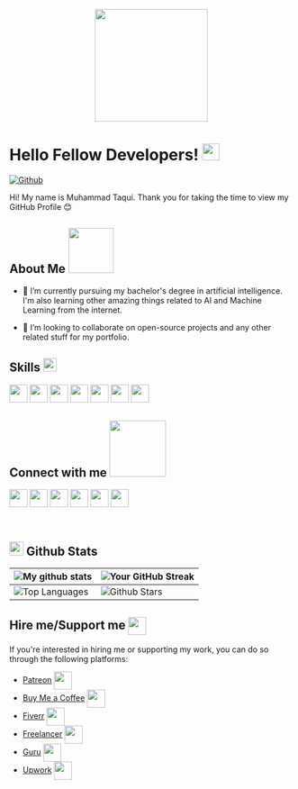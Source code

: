 <p align="center">
    <img width="200" src="https://github.com/itaqiz.png">
</p>

<h1> Hello Fellow Developers! <img src="https://raw.githubusercontent.com/MartinHeinz/MartinHeinz/master/wave.gif" width="30px"> </h1>

[![Github](https://img.shields.io/github/followers/itaqiz?label=Follow&style=social)](https://github.com/itaqiz)

<div size='16px'> Hi! My name is Muhammad Taqui. Thank you for taking the time to view my GitHub Profile 😊 
</div>

## About Me <img src="https://media0.giphy.com/media/KDDpcKigbfFpnejZs6/giphy.gif?cid=ecf05e47oy6f4zjs8g1qoiystc56cu7r9tb8a1fe76e05oty&rid=giphy.gif" width="80px">

- 🔭 I’m currently pursuing my bachelor's degree in artificial intelligence. I'm also learning other amazing things related to AI and Machine Learning from the internet.
  
- 👯 I’m looking to collaborate on open-source projects and any other related stuff for my portfolio.

## Skills <img src="https://media2.giphy.com/media/QssGEmpkyEOhBCb7e1/giphy.gif?cid=ecf05e47a0n3gi1bfqntqmob8g9aid1oyj2wr3ds3mg700bl&rid=giphy.gif" width="24px">
<a href="https://github.com/itaqiz?tab=repositories&q=&type=&language=python&sort="><img width="32px" src="https://raw.githubusercontent.com/rahulbanerjee26/githubAboutMeGenerator/main/icons/python.svg"></a>
<a href="https://github.com/itaqiz?tab=repositories&q=&type=&language=lisp&sort="><img width="32px" src="https://raw.githubusercontent.com/rahulbanerjee26/githubAboutMeGenerator/main/icons/common-lisp.svg"></a>
<a href="https://github.com/itaqiz?tab=repositories&q=&type=&language=cpp&sort="><img width="32px" src="https://raw.githubusercontent.com/rahulbanerjee26/githubAboutMeGenerator/main/icons/cpp.svg"></a>
<a href="https://github.com/itaqiz?tab=repositories&q=&type=&language=html&sort="><img width="32px" src="https://raw.githubusercontent.com/rahulbanerjee26/githubAboutMeGenerator/main/icons/html.svg"></a>
<a href="https://github.com/itaqiz?tab=repositories&q=&type=&language=css&sort="><img width="32px" src="https://raw.githubusercontent.com/rahulbanerjee26/githubAboutMeGenerator/main/icons/css.svg"></a>
<a href="https://github.com/itaqiz?tab=repositories&q=&type=&language=sql&sort="><img width="32px" src="https://raw.githubusercontent.com/rahulbanerjee26/githubAboutMeGenerator/main/icons/sql.svg"></a>
<a href="https://github.com/itaqiz?tab=repositories&q=&type=&language=tex&sort="><img width="32px" src="https://raw.githubusercontent.com/rahulbanerjee26/githubAboutMeGenerator/main/icons/latex.svg"></a>





## Connect with me <img src='https://raw.githubusercontent.com/ShahriarShafin/ShahriarShafin/main/Assets/handshake.gif' width="100px">
<a href="https://www.linkedin.com/in/itaqiz/"><img width="32px" align="center" src="https://raw.githubusercontent.com/rahulbanerjee26/githubAboutMeGenerator/main/icons/linked-in-alt.svg"/></a> 
<a href="https://twitter.com/iTaqiZ"><img width="32px" align="center" src="https://raw.githubusercontent.com/rahulbanerjee26/githubAboutMeGenerator/main/icons/twitter.svg"/></a> 
<a href="https://www.instagram.com/iTaqiZ/"><img width="32px" align="center" src="https://raw.githubusercontent.com/rahulbanerjee26/githubAboutMeGenerator/main/icons/instagram.svg"/></a> 
<a href="https://www.facebook.com/iTaqiZ"><img width="32px" align="center" src="https://raw.githubusercontent.com/rahulbanerjee26/githubAboutMeGenerator/main/icons/facebook.svg"/></a> 
<a href="https://www.github.com/itaqiz"><img width="32px" align="center" src="https://raw.githubusercontent.com/rahulbanerjee26/githubAboutMeGenerator/main/icons/github.svg"/></a>
<a href="https://www.kaggle.com/itaqiz"><img width="32px" align="center" src="https://raw.githubusercontent.com/rahulbanerjee26/githubAboutMeGenerator/main/icons/kaggle.svg"/></a>



<br>

## <img src="https://media.giphy.com/media/iY8CRBdQXODJSCERIr/giphy.gif" width="25"> <b>Github Stats</b>
| ![My github stats](https://github-readme-stats.vercel.app/api?username=itaqiz&show_icons=true&theme=tokyonight) | ![Your GitHub Streak](https://github-readme-streak-stats.herokuapp.com/?user=itaqiz&theme=tokyonight) |
| --- | --- |
| ![Top Languages](https://github-readme-stats.vercel.app/api/top-langs/?username=itaqiz&theme=tokyonight) | ![Github Stars](https://github-readme-stats.vercel.app/api?username=itaqiz&show_icons=true&locale=en&count_private=true&hide_rank=true&custom_title=My%20GitHub%20Stats&disable_animations=true&theme=tokyonight) |

<h2> Hire me/Support me <img src='https://emojicombos.com/files/apple-emojis/objects-ios/1F91D.png' width="32px" align="center"> </h2>
If you're interested in hiring me or supporting my work, you can do so through the following platforms:

- [Patreon](https://www.patreon.com/iTaqiZ) <img src="https://simpleicons.org/icons/patreon.svg" width="32px" align="center"/>
- [Buy Me a Coffee](https://www.buymeacoffee.com/itaqiz) <img src="https://simpleicons.org/icons/buymeacoffee.svg" width="32px" align="center"/>
- [Fiverr](https://www.fiverr.com/itaqiz?up_rollout=true) <img src="https://simpleicons.org/icons/fiverr.svg" width="32px" align="center"/>
- [Freelancer](https://www.freelancer.com/u/itaqiz) <img src="https://simpleicons.org/icons/freelancer.svg" width="32px" align="center"/>
- [Guru](https://www.guru.com/freelancers/muhammad-taqui) <img src="https://simpleicons.org/icons/guru.svg" width="32px" align="center"/>
- [Upwork](https://www.upwork.com/freelancers/~010f22c83dcdda9a5d) <img src="https://simpleicons.org/icons/upwork.svg" width="32px" align="center"/>


